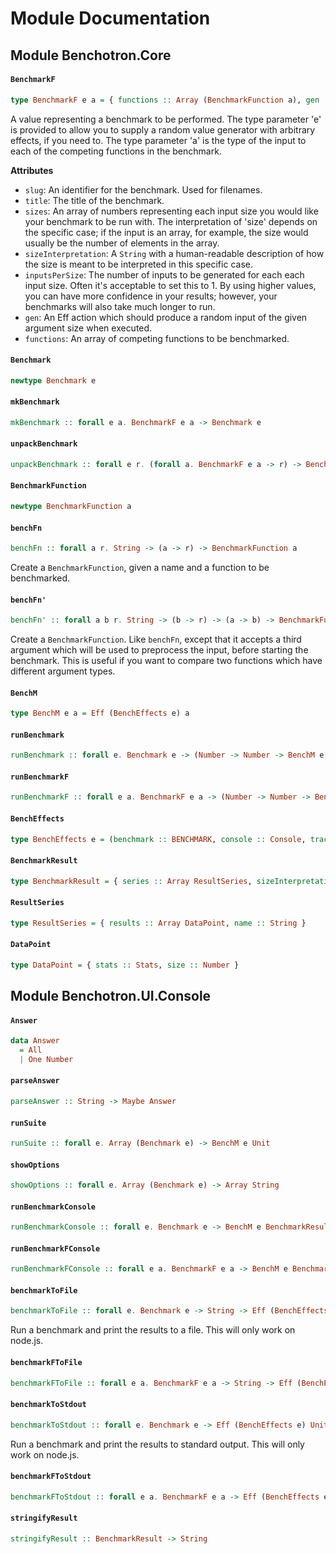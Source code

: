 # Module Documentation

## Module Benchotron.Core

#### `BenchmarkF`

``` purescript
type BenchmarkF e a = { functions :: Array (BenchmarkFunction a), gen :: Number -> Eff (BenchEffects e) a, inputsPerSize :: Number, sizeInterpretation :: String, sizes :: Array Number, title :: String, slug :: String }
```

A value representing a benchmark to be performed. The type parameter 'e'
is provided to allow you to supply a random value generator with arbitrary
effects, if you need to. The type parameter 'a' is the type of the input
to each of the competing functions in the benchmark.

**Attributes**

* `slug`: An identifier for the benchmark. Used for filenames.
* `title`: The title of the benchmark.
* `sizes`: An array of numbers representing each input size you would like
  your benchmark to be run with. The interpretation of 'size' depends on
  the specific case; if the input is an array, for example, the size would
  usually be the number of elements in the array.
* `sizeInterpretation`: A `String` with a human-readable description of
  how the size is meant to be interpreted in this specific case.
* `inputsPerSize`: The number of inputs to be generated for each each
  input size. Often it's acceptable to set this to 1. By using higher
  values, you can have more confidence in your results; however, your
  benchmarks will also take much longer to run.
* `gen`: An Eff action which should produce a random input of the given
  argument size when executed.
* `functions`: An array of competing functions to be benchmarked.

#### `Benchmark`

``` purescript
newtype Benchmark e
```


#### `mkBenchmark`

``` purescript
mkBenchmark :: forall e a. BenchmarkF e a -> Benchmark e
```


#### `unpackBenchmark`

``` purescript
unpackBenchmark :: forall e r. (forall a. BenchmarkF e a -> r) -> Benchmark e -> r
```


#### `BenchmarkFunction`

``` purescript
newtype BenchmarkFunction a
```


#### `benchFn`

``` purescript
benchFn :: forall a r. String -> (a -> r) -> BenchmarkFunction a
```

Create a `BenchmarkFunction`, given a name and a function to be
benchmarked.

#### `benchFn'`

``` purescript
benchFn' :: forall a b r. String -> (b -> r) -> (a -> b) -> BenchmarkFunction a
```

Create a `BenchmarkFunction`. Like `benchFn`, except that it accepts a
third argument which will be used to preprocess the input, before starting
the benchmark. This is useful if you want to compare two functions which
have different argument types.

#### `BenchM`

``` purescript
type BenchM e a = Eff (BenchEffects e) a
```


#### `runBenchmark`

``` purescript
runBenchmark :: forall e. Benchmark e -> (Number -> Number -> BenchM e Unit) -> BenchM e BenchmarkResult
```


#### `runBenchmarkF`

``` purescript
runBenchmarkF :: forall e a. BenchmarkF e a -> (Number -> Number -> BenchM e Unit) -> BenchM e BenchmarkResult
```


#### `BenchEffects`

``` purescript
type BenchEffects e = (benchmark :: BENCHMARK, console :: Console, trace :: Trace, locale :: Locale, now :: Now, fs :: FS, err :: Exception | e)
```


#### `BenchmarkResult`

``` purescript
type BenchmarkResult = { series :: Array ResultSeries, sizeInterpretation :: String, title :: String }
```


#### `ResultSeries`

``` purescript
type ResultSeries = { results :: Array DataPoint, name :: String }
```


#### `DataPoint`

``` purescript
type DataPoint = { stats :: Stats, size :: Number }
```



## Module Benchotron.UI.Console

#### `Answer`

``` purescript
data Answer
  = All 
  | One Number
```


#### `parseAnswer`

``` purescript
parseAnswer :: String -> Maybe Answer
```


#### `runSuite`

``` purescript
runSuite :: forall e. Array (Benchmark e) -> BenchM e Unit
```


#### `showOptions`

``` purescript
showOptions :: forall e. Array (Benchmark e) -> Array String
```


#### `runBenchmarkConsole`

``` purescript
runBenchmarkConsole :: forall e. Benchmark e -> BenchM e BenchmarkResult
```


#### `runBenchmarkFConsole`

``` purescript
runBenchmarkFConsole :: forall e a. BenchmarkF e a -> BenchM e BenchmarkResult
```


#### `benchmarkToFile`

``` purescript
benchmarkToFile :: forall e. Benchmark e -> String -> Eff (BenchEffects e) Unit
```

Run a benchmark and print the results to a file. This will only work on
node.js.

#### `benchmarkFToFile`

``` purescript
benchmarkFToFile :: forall e a. BenchmarkF e a -> String -> Eff (BenchEffects e) Unit
```


#### `benchmarkToStdout`

``` purescript
benchmarkToStdout :: forall e. Benchmark e -> Eff (BenchEffects e) Unit
```

Run a benchmark and print the results to standard output. This will only
work on node.js.

#### `benchmarkFToStdout`

``` purescript
benchmarkFToStdout :: forall e a. BenchmarkF e a -> Eff (BenchEffects e) Unit
```


#### `stringifyResult`

``` purescript
stringifyResult :: BenchmarkResult -> String
```




